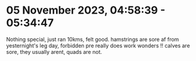 # 05 November 2023, 04:58:39 - 05:34:47

Nothing special, just ran 10kms, felt good.
hamstrings are sore af from yesternight's leg day, 
forbidden pre really does work wonders !! calves are sore, they usually arent, quads are not.
